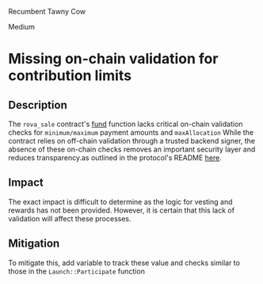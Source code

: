 Recumbent Tawny Cow

Medium

# Missing on-chain validation for contribution limits

## Description
The `rova_sale` contract's [fund](https://github.com/sherlock-audit/2025-02-rova/blob/main/rova-movement-contracts/sources/rova_sale.move#L125C3-L188C6) function lacks critical on-chain validation checks for `minimum/maximum` payment amounts and `maxAllocation`  While the contract relies on off-chain validation through a trusted backend signer, the absence of these on-chain checks removes an important security layer and reduces transparency.as outlined in the protocol's README [here](https://github.com/sherlock-audit/2025-02-rova-nem0thefinder/tree/main?tab=readme-ov-file#q-are-there-any-off-chain-mechanisms-involved-in-the-protocol-eg-keeper-bots-arbitrage-bots-etc-we-assume-these-mechanisms-will-not-misbehave-delay-or-go-offline-unless-otherwise-specified).


## Impact
The exact impact is difficult to determine as the logic for vesting and rewards has not been provided. However, it is certain that this lack of validation will affect these processes.

## Mitigation
To mitigate this, add variable to track these value and  checks similar to those in the `Launch::Participate` function